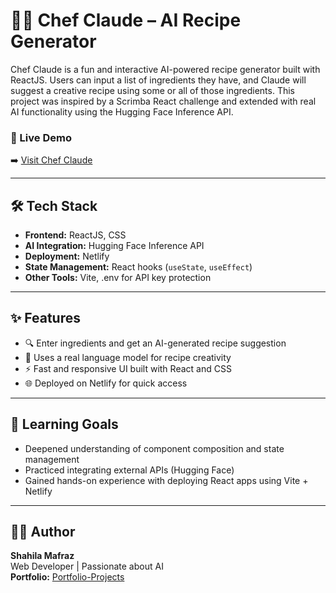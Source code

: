 # 👨‍🍳 Chef Claude – AI Recipe Generator

Chef Claude is a fun and interactive AI-powered recipe generator built with ReactJS. Users can input a list of ingredients they have, and Claude will suggest a creative recipe using some or all of those ingredients. This project was inspired by a Scrimba React challenge and extended with real AI functionality using the Hugging Face Inference API.

### 🔗 Live Demo

➡️ [Visit Chef Claude](https://chefclauderecipegenerator.netlify.app/)

---

## 🛠️ Tech Stack

- **Frontend:** ReactJS, CSS
- **AI Integration:** Hugging Face Inference API
- **Deployment:** Netlify
- **State Management:** React hooks (`useState`, `useEffect`)
- **Other Tools:** Vite, .env for API key protection

---

## ✨ Features

- 🔍 Enter ingredients and get an AI-generated recipe suggestion
- 🤖 Uses a real language model for recipe creativity
- ⚡ Fast and responsive UI built with React and CSS
- 🌐 Deployed on Netlify for quick access

---

## 🧠 Learning Goals

- Deepened understanding of component composition and state management
- Practiced integrating external APIs (Hugging Face)
- Gained hands-on experience with deploying React apps using Vite + Netlify

---

## 🙋‍♀️ Author

**Shahila Mafraz**  
Web Developer | Passionate about AI  
**Portfolio:** [Portfolio-Projects](https://github.com/Shahila1990)

